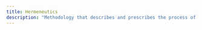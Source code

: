 ```yaml
---
title: Hermeneutics
description: "Methodology that describes and prescribes the process of interpretation of texts in which every part of the texts informs the understanding of the whole and the whole text informs the understanding of each part"
---
```

